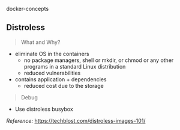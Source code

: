 docker-concepts

## Distroless
> What and Why?
- eliminate OS in the containers
    - no package managers, shell or mkdir, or chmod or any other programs in a standard Linux distribution
    - reduced vulnerabilities
- contains application + dependencies
    - reduced cost due to the storage

> Debug
- Use distroless busybox


_Reference:_
https://techblost.com/distroless-images-101/
